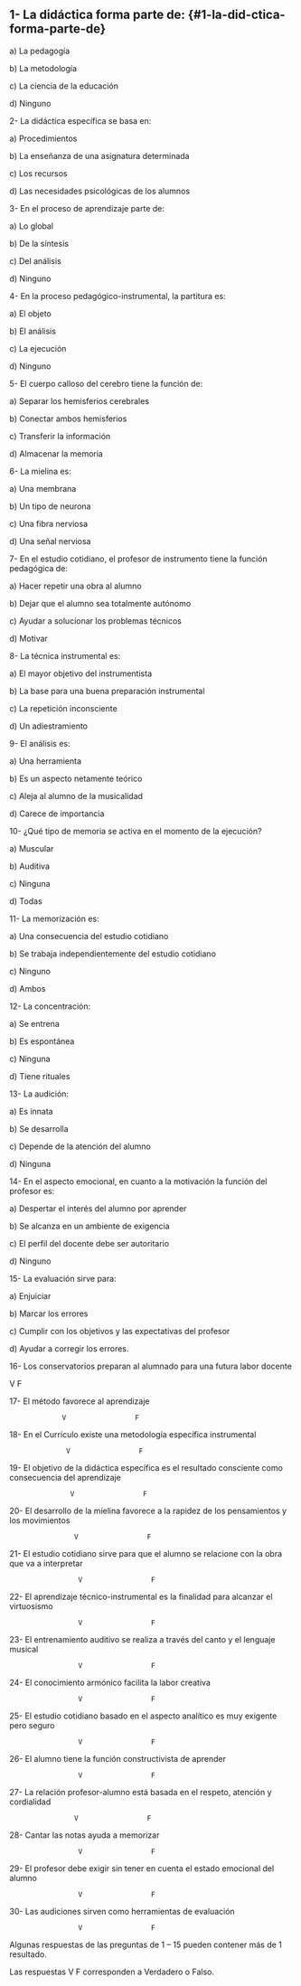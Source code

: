 ## 1-         La didáctica forma parte de: {#1-la-did-ctica-forma-parte-de}

a)      La pedagogía

b)      La metodología

c)       La ciencia de la educación

d)      Ninguno

2-         La didáctica específica se basa en:

a)      Procedimientos

b)      La enseñanza de una asignatura determinada

c)       Los recursos

d)      Las necesidades psicológicas de los alumnos

3-         En el proceso de aprendizaje parte de:

a)      Lo global

b)      De la síntesis

c)       Del análisis

d)      Ninguno

4-         En la proceso pedagógico-instrumental, la partitura es:

a)      El objeto

b)      El análisis

c)       La ejecución

d)      Ninguno

5-         El cuerpo calloso del cerebro tiene la función de:

a)      Separar los hemisferios cerebrales

b)      Conectar ambos hemisferios

c)       Transferir la información

d)      Almacenar la memoria

6-         La mielina es:

a)      Una membrana

b)      Un tipo de neurona

c)       Una fibra nerviosa

d)      Una señal nerviosa

7-         En el estudio cotidiano, el profesor de instrumento tiene la función pedagógica de:

a)      Hacer repetir una obra al alumno

b)      Dejar que el alumno sea totalmente autónomo

c)       Ayudar a solucionar los problemas técnicos

d)      Motivar

8-         La técnica instrumental es:

a)      El mayor objetivo del instrumentista

b)      La base para una buena preparación instrumental

c)       La repetición inconsciente

d)       Un adiestramiento

9-         El análisis es:

a)      Una herramienta

b)      Es un aspecto netamente teórico

c)       Aleja al alumno de la musicalidad

d)      Carece de importancia

10-     ¿Qué tipo de memoria se activa en el momento de la ejecución?

a)      Muscular

b)      Auditiva

c)       Ninguna

d)      Todas

11-     La memorización es:

a)      Una consecuencia del estudio cotidiano

b)      Se trabaja independientemente del estudio cotidiano

c)       Ninguno

d)      Ambos

12-     La concentración:

a)      Se entrena

b)      Es espontánea

c)       Ninguna

d)      Tiene rituales

13-     La audición:

a)      Es innata

b)      Se desarrolla

c)       Depende de la atención del alumno

d)      Ninguna

14-     En el aspecto emocional, en cuanto a la motivación la función del profesor es:

a)      Despertar el interés del alumno por aprender

b)      Se alcanza en un ambiente de exigencia

c)       El perfil del docente debe ser autoritario

d)      Ninguno

15-     La evaluación sirve para:

a)      Enjuiciar

b)      Marcar los errores

c)       Cumplir con los objetivos y las expectativas del profesor

d)      Ayudar a corregir los errores.

16-       Los conservatorios preparan al alumnado para una futura labor docente

V                 F

17-        El método favorece al aprendizaje

                 V                 F

18-         En el Currículo existe una metodología específica instrumental

                  V                 F

19-         El objetivo de la didáctica específica es el resultado consciente como consecuencia del aprendizaje

                   V                 F

20-           El desarrollo de la mielina favorece a la rapidez de los pensamientos y los movimientos

                    V                 F

21-         El estudio cotidiano sirve para que el alumno se relacione con la obra que va a interpretar

                     V                 F

22-           El aprendizaje técnico-instrumental es la finalidad para alcanzar el virtuosismo

                     V                 F

23-           El entrenamiento auditivo se realiza a través del canto y el lenguaje musical

                     V                 F

24-           El conocimiento armónico facilita la labor creativa

                     V                 F

25-           El estudio cotidiano basado en el aspecto analítico es muy exigente pero seguro

                     V                 F

26-          El alumno tiene la función constructivista de aprender

                     V                 F

27-          La relación profesor-alumno está basada en el respeto, atención y cordialidad

                    V                 F

28-           Cantar las notas ayuda a memorizar

                     V                 F

29-         El profesor debe exigir sin tener en cuenta el estado emocional del alumno

                     V                 F

30-          Las audiciones sirven como herramientas de evaluación

                     V                 F

Algunas respuestas de las preguntas de  1 – 15 pueden contener más de 1 resultado.

Las respuestas  V  F  corresponden a Verdadero o Falso.